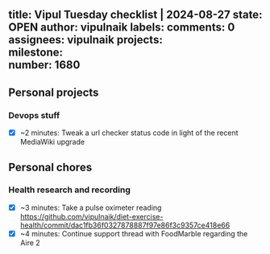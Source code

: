 title:	Vipul Tuesday checklist | 2024-08-27
state:	OPEN
author:	vipulnaik
labels:	
comments:	0
assignees:	vipulnaik
projects:	
milestone:	
number:	1680
--
## Personal projects

### Devops stuff

- [x] ~2 minutes: Tweak a url checker status code in light of the recent MediaWiki upgrade

## Personal chores

### Health research and recording

- [x] ~3 minutes: Take a pulse oximeter reading https://github.com/vipulnaik/diet-exercise-health/commit/dac1fb36f0327878887f97e86f3c9357ce418e66
- [x] ~4 minutes: Continue support thread with FoodMarble regarding the Aire 2
